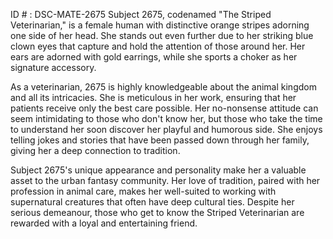 ID # : DSC-MATE-2675
Subject 2675, codenamed "The Striped Veterinarian," is a female human with distinctive orange stripes adorning one side of her head. She stands out even further due to her striking blue clown eyes that capture and hold the attention of those around her. Her ears are adorned with gold earrings, while she sports a choker as her signature accessory.

As a veterinarian, 2675 is highly knowledgeable about the animal kingdom and all its intricacies. She is meticulous in her work, ensuring that her patients receive only the best care possible. Her no-nonsense attitude can seem intimidating to those who don't know her, but those who take the time to understand her soon discover her playful and humorous side. She enjoys telling jokes and stories that have been passed down through her family, giving her a deep connection to tradition.

Subject 2675's unique appearance and personality make her a valuable asset to the urban fantasy community. Her love of tradition, paired with her profession in animal care, makes her well-suited to working with supernatural creatures that often have deep cultural ties. Despite her serious demeanour, those who get to know the Striped Veterinarian are rewarded with a loyal and entertaining friend.